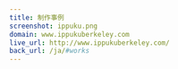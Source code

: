 ```yaml
---
title: 制作事例
screenshot: ippuku.png
domain: www.ippukuberkeley.com
live_url: http://www.ippukuberkeley.com/
back_url: /ja/#works
---
```

